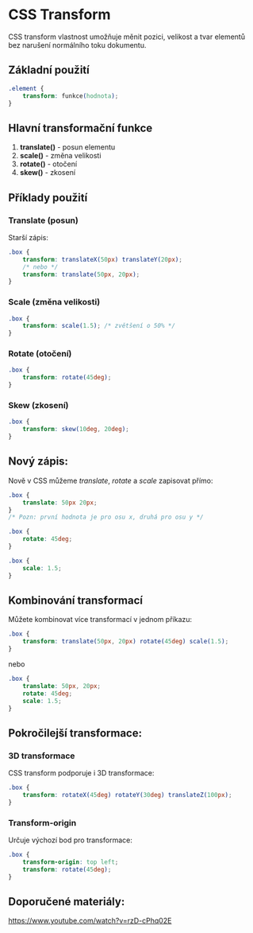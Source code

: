 # CSS Transform

CSS transform vlastnost umožňuje měnit pozici, velikost a tvar elementů bez narušení normálního toku dokumentu.

## Základní použití

```css
.element {
    transform: funkce(hodnota);
}
```

## Hlavní transformační funkce

1. **translate()** - posun elementu
2. **scale()** - změna velikosti
3. **rotate()** - otočení
4. **skew()** - zkosení

## Příklady použití

### Translate (posun)

Starší zápis:

```css
.box {
    transform: translateX(50px) translateY(20px);
    /* nebo */
    transform: translate(50px, 20px);
}
```

### Scale (změna velikosti)

```css
.box {
    transform: scale(1.5); /* zvětšení o 50% */
}
```

### Rotate (otočení)

```css
.box {
    transform: rotate(45deg);
}
```

### Skew (zkosení)

```css
.box {
    transform: skew(10deg, 20deg);
}
```

## Nový zápis:

Nově v CSS můžeme _translate_, _rotate_ a _scale_ zapisovat přímo:

```css
.box {
    translate: 50px 20px;
}
/* Pozn: první hodnota je pro osu x, druhá pro osu y */
```

```css
.box {
    rotate: 45deg;
}
```

```css
.box {
    scale: 1.5;
}
```

## Kombinování transformací

Můžete kombinovat více transformací v jednom příkazu:

```css
.box {
    transform: translate(50px, 20px) rotate(45deg) scale(1.5);
}
```

nebo

```css
.box {
    translate: 50px, 20px;
    rotate: 45deg;
    scale: 1.5;
}
```

## Pokročilejší transformace:

### 3D transformace

CSS transform podporuje i 3D transformace:

```css
.box {
    transform: rotateX(45deg) rotateY(30deg) translateZ(100px);
}
```

### Transform-origin

Určuje výchozí bod pro transformace:

```css
.box {
    transform-origin: top left;
    transform: rotate(45deg);
}
```

## Doporučené materiály:

https://www.youtube.com/watch?v=rzD-cPhq02E
